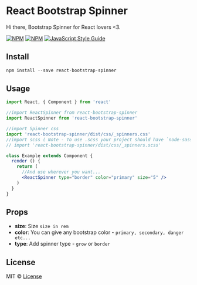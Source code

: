 # React Bootstrap Spinner
Hi there, Bootstrap Spinner for React lovers &lt;3.

[![NPM](https://img.shields.io/npm/v/react-bootstrap-spinner.svg)](https://www.npmjs.com/package/react-bootstrap-spinner) [![NPM](https://img.shields.io/npm/dt/react-bootstrap-spinner.svg)](https://www.npmjs.com/package/react-bootstrap-spinner) 
[![JavaScript Style Guide](https://img.shields.io/badge/code_style-standard-brightgreen.svg)](https://standardjs.com)

## Install

```js
npm install --save react-bootstrap-spinner
```

## Usage

```jsx
import React, { Component } from 'react'

//import ReactSpinner from react-bootstrap-spinner
import ReactSpinner from 'react-bootstrap-spinner'

//import Spinner css 
import 'react-bootstrap-spinner/dist/css/_spinners.css'
//import scss ( Note - To use .scss your project should have `node-sass`)
// import 'react-bootstrap-spinner/dist/css/_spinners.scss' 

class Example extends Component {
  render () {
    return (
      //And use wherever you want...
      <ReactSpinner type="border" color="primary" size="5" />
    )
  }
}
```

## Props

- **size**: Size `size in rem`
- **color**: You can give any bootstrap color - `primary, secondary, danger etc...`
- **type**: Add spinner type - `grow` or `border`


## License

MIT © [License](https://github.com/ajaymarathe/react-bootstrap-spinner/blob/master/LICENSE)
